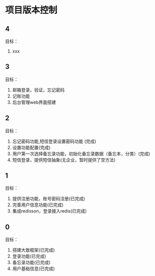 # 项目版本控制

## 4
目标：
1. xxx

## 3
目标：
1. 邮箱登录，验证，忘记密码
2. 记账功能
3. 后台管理web界面搭建

## 2
目标：
1. 忘记密码功能,短信登录设置密码功能 (完成)
2. 设置功能配置(完成)
3. 用户第一次选择备忘录功能，初始化备忘录数据（备忘本，分类）(完成)
4. 短信登录，提供短信抽象(无企业，暂时提供了空方法)

## 1 
目标：
1. 提供注册功能，账号密码注册(已完成)
2. 完善用户信息功能(已完成)
3. 集成redisson，登录接入redis(已完成)

## 0
目标：
1. 搭建大致框架(已完成)
2. 登录功能(已完成)
3. 备忘录功能(已完成)
4. 用户基础信息(已完成)